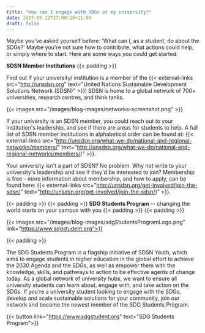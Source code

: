 ```yaml
---
title: "How can I engage with SDGs at my university?"
date: 2017-05-12T17:00:29+11:00
draft: false
---
```



Maybe you've asked yourself before: 'What can I, as a student, do about the SDGs?' Maybe you're not sure how to contribute, what actions could help, or simply where to start. Here are some ways you could get started:



**SDSN Member Institutions**
{{< padding >}}


Find out if your university/ institution is a member of the {{< external-links src="http://unsdsn.org" text="United Nations Sustainable Development Solutions Network (SDSN)" >}}! SDSN is home to a global network of 700+ universities, research centres, and think tanks.

{{< images src="/images/blog-images/networks-screenshot.png" >}}



If your university is an SDSN member, you could reach out to your institution's leadership, and see if there are areas for students to help. A full list of SDSN member institutions in alphabetical order can be found at: {{< external-links src="http://unsdsn.org/what-we-do/national-and-regional-networks/members/" text="http://unsdsn.org/what-we-do/national-and-regional-networks/members/)" >}}.

Your university isn't a part of SDSN? No problem. Why not write to your university's leadership and see if they'd be interested to join? Membership is free - more information about membership, and how to apply, can be found here: {{< external-links src="http://unsdsn.org/get-involved/join-the-sdsn/" text="http://unsdsn.org/get-involved/join-the-sdsn/)" >}}.


{{< padding >}}
{{< padding >}}
**SDG Students Program** -- changing the world starts on your campus with you
{{< padding >}}
{{< padding >}}

{{< images src="/images/blog-images/sdgStudentsProgramLogo.png" link="https://www.sdgstudent.org">}}

{{< padding >}}

The SDG Students Program is a flagship initiative of SDSN Youth, which aims to engage students in higher education in the global effort to achieve the 2030 Agenda and the SDGs, as well as empower them with the knowledge, skills, and pathways to action to be effective agents of change today. As a global network of university hubs, we want to ensure all university students can learn about, engage with, and take action on the SDGs. If you’re a university student looking to engage with the SDGs, develop and scale sustainable solutions for your community, join our network and become the newest member of the SDG Students Program.

{{< button link="https://www.sdgstudent.org" text="SDG Students Program">}}
